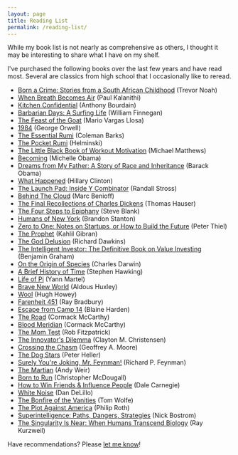 ```yaml
---
layout: page
title: Reading List
permalink: /reading-list/
---
```

While my book list is not nearly as comprehensive as others, I thought it may be
interesting to share what I have on my shelf.

I've purchased the following books over the last few years and have read most.
Several are classics from high school that I occasionally like to reread.

- [Born a Crime: Stories from a South African Childhood](https://www.amazon.com/Born-Crime-Stories-African-Childhood/dp/1473635306/ref=sr_1_1?ie=UTF8&qid=1543990150&sr=8-1&keywords=born+a+crime&tag=shopsuey1-20) (Trevor Noah)
- [When Breath Becomes Air](https://www.amazon.com/When-Breath-Becomes-Paul-Kalanithi/dp/081298840X/ref=sr_1_1?ie=UTF8&qid=1543990225&sr=8-1&keywords=when+breath+becomes+air&tag=shopsuey1-20) (Paul Kalanithi)
- [Kitchen Confidential](https://www.amazon.com/Kitchen-Confidential-Updated-Adventures-Underbelly/dp/0060899220/ref=sr_1_2?ie=UTF8&qid=1543990261&sr=8-2&keywords=Kitchen+Confidential&tag=shopsuey1-20) (Anthony Bourdain)
- [Barbarian Days: A Surfing Life](https://www.amazon.com/Barbarian-Days-Surfing-William-Finnegan/dp/0143109391/ref=sr_1_1?ie=UTF8&qid=1543990279&sr=8-1&keywords=Barbarian+Days%3A+A+Surfing+Life) (William Finnegan)
- [The Feast of the Goat](https://www.amazon.com/Feast-Goat-Mario-Vargas-Llosa/dp/0312420277/ref=sr_1_1?ie=UTF8&qid=1543990290&sr=8-1&keywords=The+Feast+of+the+Goat&tag=shopsuey1-20) (Mario Vargas Llosa)
- [1984](https://www.amazon.com/1984-George-Orwell/dp/1328869334/ref=sr_1_1?ie=UTF8&qid=1543990302&sr=8-1&keywords=1984) (George Orwell)
- [The Essential Rumi](https://www.amazon.com/Essential-Rumi-New-Expanded/dp/0062509594/ref=sr_1_1?ie=UTF8&qid=1543990315&sr=8-1&keywords=The+Essential+Rumi&tag=shopsuey1-20) (Coleman Barks)
- [The Pocket Rumi](https://www.amazon.com/Pocket-Rumi-Shambhala-Classics/dp/159030635X/ref=sr_1_1?ie=UTF8&qid=1543990328&sr=8-1&keywords=The+Pocket+Rumi) (Helminski)
- [The Little Black Book of Workout Motivation](https://www.amazon.com/Little-Black-Book-Workout-Motivation/dp/1938895355/ref=sr_1_3?ie=UTF8&qid=1543990338&sr=8-3&keywords=The+Little+Black+Book+of+Workout+Motivation) (Michael Matthews)
- [Becoming](https://www.amazon.com/Becoming-Michelle-Obama/dp/1524763136/ref=sr_1_1?ie=UTF8&qid=1543990003&sr=8-1&keywords=becoming+michelle+obama&tag=shopsuey1-20) (Michelle Obama)
- [Dreams from My Father: A Story of Race and Inheritance](https://www.amazon.com/Dreams-My-Father-Story-Inheritance/dp/1400082773/ref=sr_1_1?ie=UTF8&qid=1543990115&sr=8-1&keywords=dreams+of+my+father+barack+obama&tag=shopsuey1-20) (Barack Obama)
- [What Happened](https://www.amazon.com/What-Happened-Hillary-Rodham-Clinton/dp/1501175564/ref=sr_1_1?ie=UTF8&qid=1543990136&sr=8-1&keywords=what+happened+hillary+rodham+clinton&tag=shopsuey1-20) (Hillary Clinton)
- [The Launch Pad: Inside Y Combinator](https://www.amazon.com/Launch-Pad-Inside-Combinator/dp/1591846587/ref=sr_1_2?ie=UTF8&qid=1543990355&sr=8-2&keywords=The+Launch+Pad&tag=shopsuey1-20) (Randall Stross)
- [Behind The Cloud](https://www.amazon.com/Behind-Cloud-Salesforce-com-Billion-Dollar-Company/dp/0470521163/ref=sr_1_1?ie=UTF8&qid=1543990388&sr=8-1&keywords=behind+the+cloud&tag=shopsuey1-20) (Marc Benioff)
- [The Final Recollections of Charles Dickens](https://www.amazon.com/Final-Recollections-Charles-Dickens-Novel-ebook/dp/B00KEWCQ0G/ref=sr_1_1?ie=UTF8&qid=1543990418&sr=8-1&keywords=The+Final+Recollections+of+Charles+Dickens&tag=shopsuey1-20) (Thomas Hauser)
- [The Four Steps to Epiphany](https://www.amazon.com/Four-Steps-Epiphany-Steve-Blank/dp/0989200507/ref=sr_1_1?ie=UTF8&qid=1543990451&sr=8-1&keywords=the+four+steps+to+the+epiphany) (Steve Blank)
- [Humans of New York](https://www.amazon.com/Humans-New-York-Brandon-Stanton/dp/1250038820/ref=sr_1_2?ie=UTF8&qid=1543990465&sr=8-2&keywords=Humans+of+New+York&tag=shopsuey1-20) (Brandon Stanton)
- [Zero to One: Notes on Startups, or How to Build the Future](https://www.amazon.com/Zero-One-Notes-Startups-Future/dp/0804139296/ref=sr_1_1?ie=UTF8&qid=1543990494&sr=8-1&keywords=Zero+to+One) (Peter Thiel)
- [The Prophet](https://www.amazon.com/Prophet-Borzoi-Book-Kahlil-Gibran/dp/0394404289/ref=sr_1_1?ie=UTF8&qid=1543990520&sr=8-1&keywords=The+Prophet&tag=shopsuey1-20) (Kahlil Gibran)
- [The God Delusion](https://www.amazon.com/God-Delusion-Richard-Dawkins/dp/0618918248/ref=sr_1_1?ie=UTF8&qid=1543990559&sr=8-1&keywords=The+God+Delusion&tag=shopsuey1-20) (Richard Dawkins)
- [The Intelligent Investor: The Definitive Book on Value Investing](https://www.amazon.com/Intelligent-Investor-Definitive-Investing-Essentials/dp/0060555661/ref=sr_1_2?ie=UTF8&qid=1543990576&sr=8-2&keywords=The+Intelligent+Investor) (Benjamin Graham)
- [On the Origin of Species](https://www.amazon.com/Origin-Species-150th-Anniversary/dp/0451529065/ref=sr_1_2?ie=UTF8&qid=1543990607&sr=8-2&keywords=on+the+origin+of+species) (Charles Darwin)
- [A Brief History of Time](https://www.amazon.com/Brief-History-Time-Stephen-Hawking/dp/0553380168/ref=sr_1_1?ie=UTF8&qid=1543990631&sr=8-1&keywords=A+Brief+History+of+Time&tag=shopsuey1-20) (Stephen Hawking)
- [Life of Pi](https://www.amazon.com/Life-Pi-Yann-Martel-ebook/dp/B0070Y46UY/ref=sr_1_2?ie=UTF8&qid=1543990651&sr=8-2&keywords=Life+of+Pi&tag=shopsuey1-20) (Yann Martel)
- [Brave New World](https://www.amazon.com/Brave-New-World-Aldous-Huxley/dp/0060850523/ref=sr_1_2?ie=UTF8&qid=1543990672&sr=8-2&keywords=brave+new+world&tag=shopsuey1-20) (Aldous Huxley)
- [Wool](https://www.amazon.com/Wool-Hugh-Howey/dp/1476733953/ref=sr_1_6?ie=UTF8&qid=1543990789&sr=8-6&keywords=Wool&tag=shopsuey1-20) (Hugh Howey)
- [Farenheit 451](https://www.amazon.com/Fahrenheit-451-Ray-Bradbury/dp/1451673310/ref=sr_1_2?ie=UTF8&qid=1543990807&sr=8-2&keywords=farenheit+451+ray+bradbury) (Ray Bradbury)
- [Escape from Camp 14](https://www.amazon.com/Escape-Camp-14-Remarkable-Odyssey/dp/0143122916/ref=sr_1_1?ie=UTF8&qid=1543990827&sr=8-1&keywords=escape+from+camp+14&tag=shopsuey1-20) (Blaine Harden)
- [The Road](https://www.amazon.com/Road-Cormac-McCarthy/dp/0307387895/ref=sr_1_2?ie=UTF8&qid=1543990848&sr=8-2&keywords=The+Road&tag=shopsuey1-20) (Cormack McCarthy)
- [Blood Meridian](https://www.amazon.com/Blood-Meridian-Evening-Redness-West/dp/0679728759/ref=sr_1_1?ie=UTF8&qid=1543990872&sr=8-1&keywords=blood+meridian+cormac+mccarthy) (Cormack McCarthy)
- [The Mom Test](https://www.amazon.com/Mom-Test-customers-business-everyone/dp/1492180742/ref=sr_1_1?ie=UTF8&qid=1543990881&sr=8-1&keywords=The+Mom+Test&tag=shopsuey1-20) (Rob Fitzpatrick)
- [The Innovator's Dilemma](https://www.amazon.com/Innovators-Dilemma-Technologies-Management-Innovation/dp/1633691780/ref=sr_1_1?ie=UTF8&qid=1543990899&sr=8-1&keywords=The+Innovator%27s+Dilemma) (Clayton M. Christensen)
- [Crossing the Chasm](https://www.amazon.com/Crossing-Chasm-3rd-Disruptive-Mainstream/dp/0062292986/ref=sr_1_1?ie=UTF8&qid=1543990923&sr=8-1&keywords=Crossing+the+Chasm&tag=shopsuey1-20) (Geoffrey A. Moore)
- [The Dog Stars](https://www.amazon.com/Dog-Stars-Vintage-Contemporaries/dp/0307950476/ref=sr_1_1?ie=UTF8&qid=1543990946&sr=8-1&keywords=The+Dog+Stars) (Peter Heller)
- [Surely You're Joking, Mr. Feynman!](https://www.amazon.com/Surely-Youre-Joking-Mr-Feynman/dp/0393355624/ref=sr_1_1?ie=UTF8&qid=1543990975&sr=8-1&keywords=surely+you%27re+joking+mr.+feynman) (Richard P. Feynman)
- [The Martian](https://www.amazon.com/Martian-Andy-Weir/dp/0553418025/ref=sr_1_4?ie=UTF8&qid=1543990994&sr=8-4&keywords=The+Martian) (Andy Weir)
- [Born to Run](https://www.amazon.com/Born-Run-Hidden-Superathletes-Greatest/dp/0307279189/ref=sr_1_1?ie=UTF8&qid=1543991016&sr=8-1&keywords=Born+to+Run) (Christopher McDougall)
- [How to Win Friends & Influence People](https://www.amazon.com/How-Win-Friends-Influence-People/dp/0671027034/ref=sr_1_1?ie=UTF8&qid=1543991039&sr=8-1&keywords=How+to+Win+Friends+%26+Influence+People) (Dale Carnegie)
- [White Noise](https://www.amazon.com/White-Noise-Penguin-Orange-Collection/dp/0143129554/ref=sr_1_1?ie=UTF8&qid=1543991053&sr=8-1&keywords=white+noise+book) (Dan DeLillo)
- [The Bonfire of the Vanities](https://www.amazon.com/Bonfire-Vanities-Novel-Tom-Wolfe-ebook/dp/B003GYEGNO/ref=sr_1_1?ie=UTF8&qid=1543991077&sr=8-1&keywords=The+Bonfire+of+the+Vanities) (Tom Wolfe)
- [The Plot Against America](https://www.amazon.com/Plot-Against-America-Philip-Roth/dp/1400079497/ref=sr_1_1?ie=UTF8&qid=1543991090&sr=8-1&keywords=The+Plot+Against+America) (Philip Roth)
- [Superintelligence: Paths, Dangers, Strategies](https://www.amazon.com/Superintelligence-Dangers-Strategies-Nick-Bostrom/dp/0198739834/ref=sr_1_1?ie=UTF8&qid=1543991106&sr=8-1&keywords=superintelligence+by+nick+bostrom&tag=shopsuey1-20) (Nick Bostrom)
- [The Singularity Is Near: When Humans Transcend Biology](https://www.amazon.com/Singularity-Near-Humans-Transcend-Biology/dp/0143037889/ref=sr_1_1?ie=UTF8&qid=1543991161&sr=8-1&keywords=ray+kurzweil&tag=shopsuey1-20) (Ray Kurzweil)

Have recommendations? Please [let me know](mailto:ghimire.vigyan@gmail.com)!
